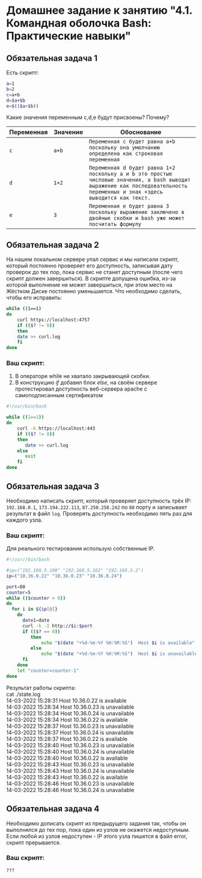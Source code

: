 # Домашнее задание к занятию "4.1. Командная оболочка Bash: Практические навыки"

## Обязательная задача 1

Есть скрипт:
```bash
a=1
b=2
c=a+b
d=$a+$b
e=$(($a+$b))
```

Какие значения переменным c,d,e будут присвоены? Почему?

| Переменная  | Значение | Обоснование |
| ------------- | ------------- | ------------- |
| `c`  | `a+b`  | `Переменная с будет равна a+b поскольку она умолчанию определена как строковая переменная` |
| `d`  | `1+2`  | `Переменная d будет равна 1+2 поскольку a и b это простые числовые значения, а bash выводит выражение как последовательность переменных и знак +здесь выводится как текст.` |
| `e`  | `3`  | `Переменная e будет равна 3 поскольку выражение заключено в двойные скобки и bash уже может посчитать формулу `|


## Обязательная задача 2
На нашем локальном сервере упал сервис и мы написали скрипт, который постоянно проверяет его доступность, записывая дату проверок до тех пор, пока сервис не станет доступным (после чего скрипт должен завершиться). В скрипте допущена ошибка, из-за которой выполнение не может завершиться, при этом место на Жёстком Диске постоянно уменьшается. Что необходимо сделать, чтобы его исправить:
```bash
while ((1==1)
do
    curl https://localhost:4757
    if (($? != 0))
    then
	date >> curl.log
    fi
done
```

### Ваш скрипт:  
1. В операторе while не хватало закрывающей скобки.  
2. В конструкцию *_if_* добавил блок *_else_*, на своём сервере протестировал доступность веб-сервера apache с самоподписанным сертификатом  
  
```bash
#!/usr/bin/bash

while ((1==1))
do
    curl -k https://localhost:443
    if (($? != 0))
    then
       date >> curl.log
    else
       exit
    fi
done
```

## Обязательная задача 3
Необходимо написать скрипт, который проверяет доступность трёх IP: `192.168.0.1`, `173.194.222.113`, `87.250.250.242` по `80` порту и записывает результат в файл `log`. Проверять доступность необходимо пять раз для каждого узла.


### Ваш скрипт:

Для реального тестирования использую собственные IP.  


```bash
#!/usr//bin/bash 

#ip=("192.168.5.108" "192.168.5.162" "192.168.5.2")
ip=("10.36.0.22" "10.36.0.23" "10.36.0.24")

port=80
counter=5
while (($counter > 0))
do
  for i in ${ip[@]}
    do
      date1=date
      curl -k -I http://$i:$port
      if (($? == 0))
         then
             echo "$(date "+%d-%m-%Y %H:%M:%S")  Host $i is available" >> state.log
         else
             echo "$(date "+%d-%m-%Y %H:%M:%S")  Host $i is unavailable" >> state.log
      fi
    done
    let "counter=counter-1"
done
```

Результат работы скрипта:  
cat ./state.log  
14-03-2022 15:28:31  Host 10.36.0.22 is available  
14-03-2022 15:28:34  Host 10.36.0.23 is unavailable  
14-03-2022 15:28:34  Host 10.36.0.24 is unavailable  
14-03-2022 15:28:34  Host 10.36.0.22 is available  
14-03-2022 15:28:37  Host 10.36.0.23 is unavailable  
14-03-2022 15:28:37  Host 10.36.0.24 is unavailable  
14-03-2022 15:28:37  Host 10.36.0.22 is available  
14-03-2022 15:28:40  Host 10.36.0.23 is unavailable  
14-03-2022 15:28:40  Host 10.36.0.24 is unavailable  
14-03-2022 15:28:40  Host 10.36.0.22 is available  
14-03-2022 15:28:43  Host 10.36.0.23 is unavailable  
14-03-2022 15:28:43  Host 10.36.0.24 is unavailable  
14-03-2022 15:28:43  Host 10.36.0.22 is available  
14-03-2022 15:28:46  Host 10.36.0.23 is unavailable  
14-03-2022 15:28:46  Host 10.36.0.24 is unavailable  
  

## Обязательная задача 4
Необходимо дописать скрипт из предыдущего задания так, чтобы он выполнялся до тех пор, пока один из узлов не окажется недоступным. Если любой из узлов недоступен - IP этого узла пишется в файл error, скрипт прерывается.

### Ваш скрипт:
```bash
???
```